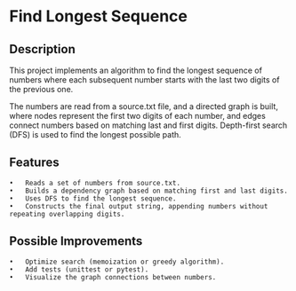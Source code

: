 # Find Longest Sequence
## Description

This project implements an algorithm to find the longest sequence of 
numbers where each subsequent number starts with the last two digits
of the previous one.

The numbers are read from a source.txt file, and a directed graph is 
built, where nodes represent the first two digits of each number, 
and edges connect numbers based on matching last and first digits. 
Depth-first search (DFS) is used to find the longest possible path.

## Features
	•	Reads a set of numbers from source.txt.
	•	Builds a dependency graph based on matching first and last digits.
	•	Uses DFS to find the longest sequence.
	•	Constructs the final output string, appending numbers without repeating overlapping digits.

## Possible Improvements
	•	Optimize search (memoization or greedy algorithm).
	•	Add tests (unittest or pytest).
	•	Visualize the graph connections between numbers.